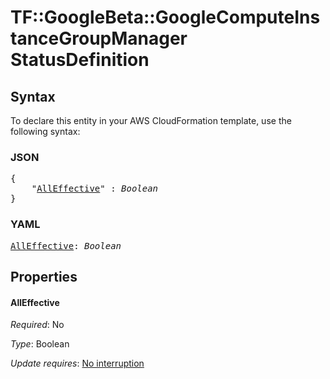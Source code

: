 # TF::GoogleBeta::GoogleComputeInstanceGroupManager StatusDefinition

## Syntax

To declare this entity in your AWS CloudFormation template, use the following syntax:

### JSON

<pre>
{
    "<a href="#alleffective" title="AllEffective">AllEffective</a>" : <i>Boolean</i>
}
</pre>

### YAML

<pre>
<a href="#alleffective" title="AllEffective">AllEffective</a>: <i>Boolean</i>
</pre>

## Properties

#### AllEffective

_Required_: No

_Type_: Boolean

_Update requires_: [No interruption](https://docs.aws.amazon.com/AWSCloudFormation/latest/UserGuide/using-cfn-updating-stacks-update-behaviors.html#update-no-interrupt)

